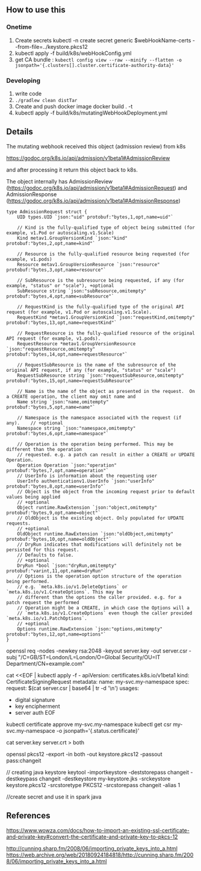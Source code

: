 ## How to use this
### Onetime
1. Create secrets 
   kubectl -n <namespace> create secret generic $webHookName-certs --from-file=../keystore.pkcs12
2. kubectl apply -f build/k8s/webHookConfig.yml
3. get CA bundle : `kubectl config view --raw --minify --flatten -o jsonpath='{.clusters[].cluster.certificate-authority-data}'`

### Developing
1. write code
2. `./gradlew clean distTar`
3. Create and push docker image 
   docker build . -t <tag>
4. kubectl apply -f build/k8s/mutatingWebHookDeployment.yml


## Details
The mutating webhook received this object (admission review) from k8s

   https://godoc.org/k8s.io/api/admission/v1beta1#AdmissionReview

and after processing it return this object back to k8s.

The object internally has AdmissionReview (https://godoc.org/k8s.io/api/admission/v1beta1#AdmissionRequest)
and AdmissionResponse (https://godoc.org/k8s.io/api/admission/v1beta1#AdmissionResponse)

```
type AdmissionRequest struct {
    UID types.UID `json:"uid" protobuf:"bytes,1,opt,name=uid"`

    // Kind is the fully-qualified type of object being submitted (for example, v1.Pod or autoscaling.v1.Scale)
    Kind metav1.GroupVersionKind `json:"kind" protobuf:"bytes,2,opt,name=kind"`

    // Resource is the fully-qualified resource being requested (for example, v1.pods)
    Resource metav1.GroupVersionResource `json:"resource" protobuf:"bytes,3,opt,name=resource"`

    // SubResource is the subresource being requested, if any (for example, "status" or "scale"), +optional
    SubResource string `json:"subResource,omitempty" protobuf:"bytes,4,opt,name=subResource"`

    // RequestKind is the fully-qualified type of the original API request (for example, v1.Pod or autoscaling.v1.Scale).
    RequestKind *metav1.GroupVersionKind `json:"requestKind,omitempty" protobuf:"bytes,13,opt,name=requestKind"`

    // RequestResource is the fully-qualified resource of the original API request (for example, v1.pods).
    RequestResource *metav1.GroupVersionResource `json:"requestResource,omitempty" protobuf:"bytes,14,opt,name=requestResource"`

    // RequestSubResource is the name of the subresource of the original API request, if any (for example, "status" or "scale")
    RequestSubResource string `json:"requestSubResource,omitempty" protobuf:"bytes,15,opt,name=requestSubResource"`

    // Name is the name of the object as presented in the request.  On a CREATE operation, the client may omit name and
    Name string `json:"name,omitempty" protobuf:"bytes,5,opt,name=name"`

    // Namespace is the namespace associated with the request (if any).    // +optional
    Namespace string `json:"namespace,omitempty" protobuf:"bytes,6,opt,name=namespace"`

    // Operation is the operation being performed. This may be different than the operation
    // requested. e.g. a patch can result in either a CREATE or UPDATE Operation.
    Operation Operation `json:"operation" protobuf:"bytes,7,opt,name=operation"`
    // UserInfo is information about the requesting user
    UserInfo authenticationv1.UserInfo `json:"userInfo" protobuf:"bytes,8,opt,name=userInfo"`
    // Object is the object from the incoming request prior to default values being applied
    // +optional
    Object runtime.RawExtension `json:"object,omitempty" protobuf:"bytes,9,opt,name=object"`
    // OldObject is the existing object. Only populated for UPDATE requests.
    // +optional
    OldObject runtime.RawExtension `json:"oldObject,omitempty" protobuf:"bytes,10,opt,name=oldObject"`
    // DryRun indicates that modifications will definitely not be persisted for this request.
    // Defaults to false.
    // +optional
    DryRun *bool `json:"dryRun,omitempty" protobuf:"varint,11,opt,name=dryRun"`
    // Options is the operation option structure of the operation being performed.
    // e.g. `meta.k8s.io/v1.DeleteOptions` or `meta.k8s.io/v1.CreateOptions`. This may be
    // different than the options the caller provided. e.g. for a patch request the performed
    // Operation might be a CREATE, in which case the Options will a
    // `meta.k8s.io/v1.CreateOptions` even though the caller provided `meta.k8s.io/v1.PatchOptions`.
    // +optional
    Options runtime.RawExtension `json:"options,omitempty" protobuf:"bytes,12,opt,name=options"`
}
```

openssl req -nodes -newkey rsa:2048 -keyout server.key -out server.csr -subj "/C=GB/ST=London/L=London/O=Global Security/OU=IT Department/CN=example.com"

cat <<EOF | kubectl apply -f -
apiVersion: certificates.k8s.io/v1beta1
kind: CertificateSigningRequest
metadata:
  name: my-svc.my-namespace
spec:
  request: $(cat server.csr | base64 | tr -d '\n')
  usages:
  - digital signature
  - key encipherment
  - server auth
EOF

kubectl certificate approve my-svc.my-namespace
kubectl get csr my-svc.my-namespace  -o jsonpath='{.status.certificate}'

cat server.key  server.crt > both

openssl pkcs12 -export -in both -out keystore.pkcs12 -passout pass:changeit

// creating java keystore
keytool -importkeystore -deststorepass changeit -destkeypass changeit -destkeystore my-keystore.jks -srckeystore keystore.pkcs12 -srcstoretype PKCS12 -srcstorepass changeit -alias 1


//create secret and use it in spark java


## References


https://www.wowza.com/docs/how-to-import-an-existing-ssl-certificate-and-private-key#convert-the-certificate-and-private-key-to-pkcs-12

http://cunning.sharp.fm/2008/06/importing_private_keys_into_a.html
https://web.archive.org/web/20180924184818/http://cunning.sharp.fm/2008/06/importing_private_keys_into_a.html


